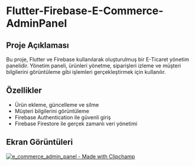 # Flutter-Firebase-E-Commerce-AdminPanel

## Proje Açıklaması

Bu proje, Flutter ve Firebase kullanılarak oluşturulmuş bir E-Ticaret yönetim panelidir. Yönetim paneli, ürünleri yönetme, siparişleri izleme ve müşteri bilgilerini görüntüleme gibi işlemleri gerçekleştirmek için kullanılır.

## Özellikler

- Ürün ekleme, güncelleme ve silme
- Müşteri bilgilerini görüntüleme
- Firebase Authentication ile güvenli giriş
- Firebase Firestore ile gerçek zamanlı veri yönetimi


## Ekran Görüntüleri
[![e_commerce_admin_panel - Made with Clipchamp](https://github.com/beklevicRidvan/Flutter-Firebase-E-Commerce-AdminPanel/assets/162339153/34924774-9419-4d06-8259-95d8121fd351)
](https://github.com/beklevicRidvan/Flutter-Firebase-E-Commerce-AdminPanel/assets/162339153/575cc3e8-4373-4a6a-a1f2-1302d4003b79)


